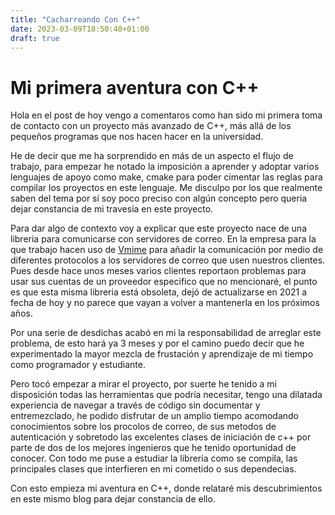 ```yaml
---
title: "Cacharreando Con C++"
date: 2023-03-09T18:50:40+01:00
draft: true
---
```


# Mi primera aventura con C++

Hola en el post de hoy vengo a comentaros como han sido mi primera toma de contacto con un proyecto más avanzado de C++, más allá de los pequeños programas que nos hacen hacer en la universidad.  

He de decir que me ha sorprendido en más de un aspecto el flujo de trabajo, para empezar he notado la imposición a aprender y adoptar varios lenguajes de apoyo como make, cmake para poder cimentar las reglas para compilar los proyectos en este lenguaje. Me disculpo por los que realmente saben del tema por si soy poco preciso con algún concepto pero queria dejar constancia de mi travesia en este proyecto.  

Para dar algo de contexto voy a explicar que este proyecto nace de una libreria para comunicarse con servidores de correo. En la empresa para la que trabajo hacen uso de [Vmime](https://github.com/kisli/vmime) para añadir la comunicación por medio de diferentes protocolos a los servidores de correo que usen nuestros clientes.  
Pues desde hace unos meses varios clientes reportaon problemas para usar sus cuentas de un proveedor especifico que no mencionaré, el punto es que esta misma libreria está obsoleta, dejó de actualizarse en 2021 a fecha de hoy y no parece que vayan a volver a mantenerla en los próximos años.  

Por una serie de desdichas acabó en mi la responsabilidad de arreglar este problema, de esto hará ya 3 meses y por el camino puedo decir que he experimentado la mayor mezcla de frustación y aprendizaje de mi tiempo como programador y estudiante.  

Pero tocó empezar a mirar el proyecto, por suerte he tenido a mi disposición todas las herramientas que podría necesitar, tengo una dilatada experiencia de navegar a través de código sin documentar y entremezclado, he podido disfrutar de un amplio tiempo acomodando conocimientos sobre los procolos de correo, de sus metodos de autenticación y sobretodo las excelentes clases de iniciación de c++ por parte de dos de los mejores ingenieros que he tenido oportunidad de conocer.
Con todo me puse a estudiar la libreria como se compila, las principales clases que interfieren en mi cometido o sus dependecias.

Con esto empieza mi aventura en C++, donde relataré mis descubrimientos en este mismo blog para dejar constancia de ello.
